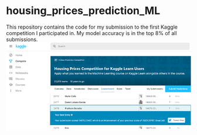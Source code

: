 # housing_prices_prediction_ML
This repository contains the code for my submission to the first Kaggle competition I participated in. My model accuracy is in the top 8% of all submissions.
![Kaggle Result](result.png)
